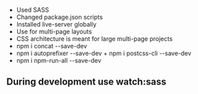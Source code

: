 * Used SASS
* Changed package.json scripts
* Installed live-server globally
* Use for multi-page layouts
* CSS architecture is meant for large multi-page projects
* npm i concat --save-dev
* npm i autoprefixer --save-dev + npm i postcss-cli --save-dev
* npm i npm-run-all --save-dev

## During development use watch:sass 